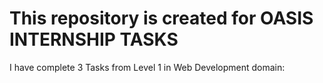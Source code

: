 # This repository is created for OASIS INTERNSHIP TASKS


I have complete 3 Tasks from Level 1 in Web Development domain:


